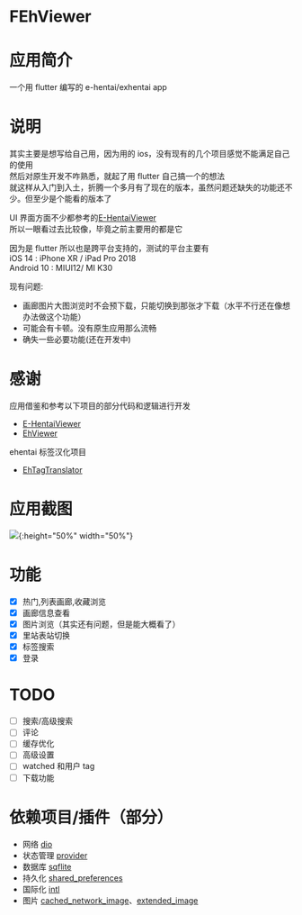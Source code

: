 # FEhViewer

# 应用简介

一个用 flutter 编写的 e-hentai/exhentai app

# 说明

其实主要是想写给自己用，因为用的 ios，没有现有的几个项目感觉不能满足自己的使用 \
然后对原生开发不咋熟悉，就起了用 flutter 自己搞一个的想法 \
就这样从入门到入土，折腾一个多月有了现在的版本，虽然问题还缺失的功能还不少。但至少是个能看的版本了

UI 界面方面不少都参考的[E-HentaiViewer](https://github.com/kayanouriko/E-HentaiViewer)\
所以一眼看过去比较像，毕竟之前主要用的都是它

因为是 flutter 所以也是跨平台支持的，测试的平台主要有\
iOS 14 : iPhone XR / iPad Pro 2018\
Android 10 : MIUI12/ MI K30

现有问题:

- 画廊图片大图浏览时不会预下载，只能切换到那张才下载（水平不行还在像想办法做这个功能）
- 可能会有卡顿。没有原生应用那么流畅
- 确失一些必要功能(还在开发中)

# 感谢

应用借鉴和参考以下项目的部分代码和逻辑进行开发

- [E-HentaiViewer](https://github.com/kayanouriko/E-HentaiViewer)
- [EhViewer](https://github.com/seven332/EhViewer)

ehentai 标签汉化项目

- [EhTagTranslator](https://github.com/Mapaler/EhTagTranslator)

# 应用截图

![](https://i.loli.net/2020/07/30/YnpIjzJDQ7mRg53.png){:height="50%" width="50%"}

# 功能

- [x] 热门,列表画廊,收藏浏览
- [x] 画廊信息查看
- [x] 图片浏览（其实还有问题，但是能大概看了）
- [x] 里站表站切换
- [x] 标签搜索
- [x] 登录

# TODO

- [ ] 搜索/高级搜索
- [ ] 评论
- [ ] 缓存优化
- [ ] 高级设置
- [ ] watched 和用户 tag
- [ ] 下载功能

# 依赖项目/插件（部分）

- 网络 [dio](https://pub.dev/packages/dio)
- 状态管理 [provider](https://pub.dev/packages/provider)
- 数据库 [sqflite](https://pub.dev/packages/sqflite)
- 持久化 [shared_preferences](https://pub.dev/packages/shared_preferences)
- 国际化 [intl](https://pub.dev/packages/intl)
- 图片 [cached_network_image](https://pub.dev/packages/cached_network_image)、[extended_image](https://pub.dev/packages/extended_image)
